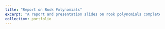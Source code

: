 ```yaml
---
title: "Report on Rook Polynomials"
excerpt: "A report and presentation slides on rook polynomials completed for MATH 4620H: Combinatorics."
collection: portfolio
---
```

